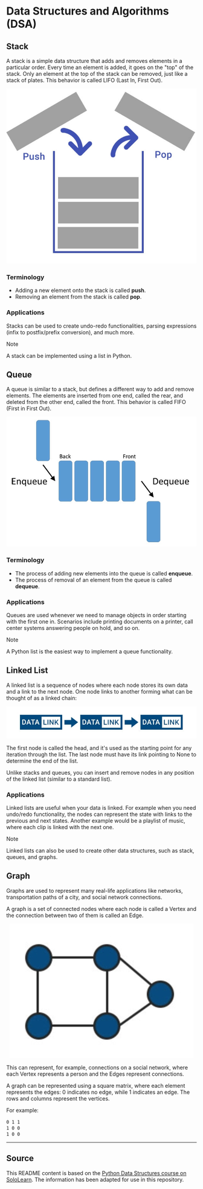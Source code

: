 # Data Structures and Algorithms (DSA)

## Stack

A stack is a simple data structure that adds and removes elements in a particular order. Every time an element is added, it goes on the "top" of the stack. Only an element at the top of the stack can be removed, just like a stack of plates. This behavior is called LIFO (Last In, First Out).

<div align=center><img src="https://github.com/khethan123/DSA/blob/main/stack.jpg" alt="Stack" /></div>

### Terminology

- Adding a new element onto the stack is called **push**.
- Removing an element from the stack is called **pop**.

### Applications

Stacks can be used to create undo-redo functionalities, parsing expressions (infix to postfix/prefix conversion), and much more.

> [!NOTE]
> A stack can be implemented using a list in Python.

## Queue

A queue is similar to a stack, but defines a different way to add and remove elements. The elements are inserted from one end, called the rear, and deleted from the other end, called the front. This behavior is called FIFO (First in First Out).

<p align=center><img src="https://github.com/khethan123/DSA/blob/main/queue.jpg" alt="Queue" /></p>

### Terminology

- The process of adding new elements into the queue is called **enqueue**.
- The process of removal of an element from the queue is called **dequeue**.

### Applications

Queues are used whenever we need to manage objects in order starting with the first one in. Scenarios include printing documents on a printer, call center systems answering people on hold, and so on.

> [!NOTE]
> A Python list is the easiest way to implement a queue functionality.

## Linked List

A linked list is a sequence of nodes where each node stores its own data and a link to the next node. One node links to another forming what can be thought of as a linked chain:

<p align=center><img src="https://github.com/khethan123/DSA/blob/main/linked%20list.jpg" alt="Linked List" /></p>

The first node is called the head, and it's used as the starting point for any iteration through the list. The last node must have its link pointing to None to determine the end of the list.

Unlike stacks and queues, you can insert and remove nodes in any position of the linked list (similar to a standard list).

### Applications

Linked lists are useful when your data is linked. For example when you need undo/redo functionality, the nodes can represent the state with links to the previous and next states. Another example would be a playlist of music, where each clip is linked with the next one.

> [!NOTE]
> Linked lists can also be used to create other data structures, such as stack, queues, and graphs.

## Graph

Graphs are used to represent many real-life applications like networks, transportation paths of a city, and social network connections.

A graph is a set of connected nodes where each node is called a Vertex and the connection between two of them is called an Edge.

<p align=center><img src="https://github.com/khethan123/DSA/blob/main/graphs.jpg" alt="Graph" /></p>

This can represent, for example, connections on a social network, where each Vertex represents a person and the Edges represent connections.

A graph can be represented using a square matrix, where each element represents the edges: 0 indicates no edge, while 1 indicates an edge. The rows and columns represent the vertices.

For example:
```
0 1 1
1 0 0
1 0 0
```

---

## Source

This README content is based on the [Python Data Structures course on SoloLearn](https://www.sololearn.com/en/). The information has been adapted for use in this repository.
